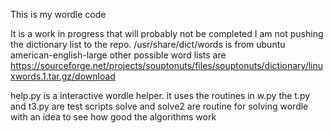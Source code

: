This is my wordle code

It is a work in progress that will probably not be completed
I am not pushing the dictionary list to the repo.
/usr/share/dict/words is from ubuntu
american-english-large
other possible word lists are
https://sourceforge.net/projects/souptonuts/files/souptonuts/dictionary/linuxwords.1.tar.gz/download


help.py is a interactive wordle helper. it uses the routines in w.py
the t.py and t3.py are test scripts
solve and solve2 are routine for solving wordle with an idea to see how good the algorithms work

